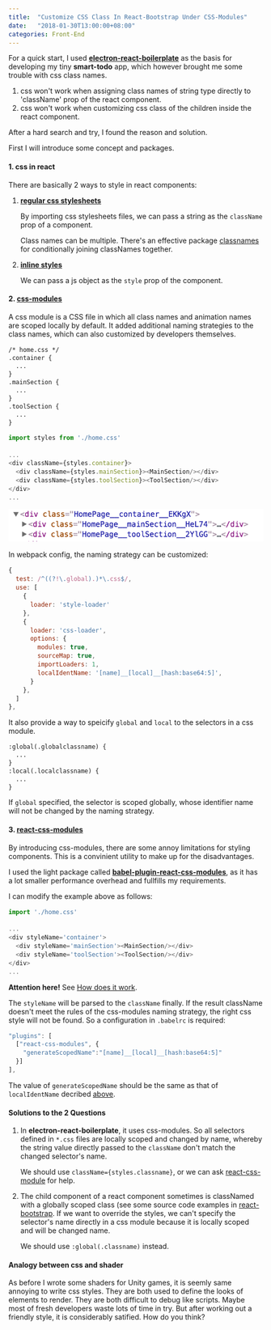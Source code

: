 ```yaml
---
title:  "Customize CSS Class In React-Bootstrap Under CSS-Modules"
date:   "2018-01-30T13:00:00+08:00"
categories: Front-End
---
```




For a quick start, I used [**electron-react-boilerplate**](https://github.com/chentsulin/electron-react-boilerplate) as the basis for developing my tiny **smart-todo** app, which however brought me some trouble with css class names.

1. css won't work when assigning class names of string type directly to 'className' prop of the react component.
2. css won't work when customizing css class of the children inside the react component.

After a hard search and try, I found the reason and solution.

First I will introduce some concept and packages.

#### 1. css in react

There are basically 2 ways to style in react components:

1. **[regular css stylesheets](https://reactjs.org/docs/faq-styling.html)**

   By importing css stylesheets files, we can pass a string as the `className` prop of a component.

   Class names can be multiple. There's an effective package [classnames](https://github.com/JedWatson/classnames) for conditionally joining classNames together.

2. **[inline styles](https://reactjs.org/docs/dom-elements.html#style)**

   We can pass a js object as the `style` prop of the component.

#### 2. [css-modules](https://github.com/css-modules/css-modules)

A css module is a CSS file in which all class names and animation names are scoped locally by default. It added additional naming strategies to the class names, which can also customized by developers themselves.

```
/* home.css */
.container {
  ...
}
.mainSection {
  ...
}
.toolSection {
  ...
}
```

```javascript
import styles from './home.css'

...
<div className={styles.container}>
  <div className={styles.mainSection}><MainSection/></div>
  <div className={styles.toolSection}><ToolSection/></div>
</div>
...
```

![](/blog/assets/img-css-classnames/css-module-name.png)

In webpack config, the <a id ="webpack-cssmodule">naming strategy</a> can be customized:

```javascript
{
  test: /^((?!\.global).)*\.css$/,
  use: [
    {
      loader: 'style-loader'
    },
    {
      loader: 'css-loader',
      options: {
        modules: true,
        sourceMap: true,
        importLoaders: 1,
        localIdentName: '[name]__[local]__[hash:base64:5]',
      }
    },
  ]
},
```

It also provide a way to speicify `global` and `local` to the selectors in a css module.

```
:global(.globalclassname) {
  ...
}
:local(.localclassname) {
  ...
}
```

If `global` specified, the selector is scoped globally, whose identifier name will not be changed by the naming strategy.

#### 3. <a id="react-cssmodule">[react-css-modules](https://github.com/gajus/react-css-modules)</a>

By introducing css-modules, there are some annoy limitations for styling components. This is a convinient utility to make up for the disadvantages. 

I used the light package called **[babel-plugin-react-css-modules](https://github.com/gajus/babel-plugin-react-css-modules)**,  as it has a lot smaller performance overhead and fullfills my requirements.

I can modify the example above as follows:

```javascript
import './home.css'

...
<div styleName='container'>
  <div styleName='mainSection'><MainSection/></div>
  <div styleName='toolSection'><ToolSection/></div>
</div>
...
```

**Attention here!** See [How does it work](https://github.com/gajus/babel-plugin-react-css-modules#how-does-it-work).

The `styleName` will be parsed to the `className` finally. If the result className doesn't meet the rules of the css-modules naming strategy, the right css style will not be found. So a configuration in `.babelrc` is required:

```javascript
"plugins": [
  ["react-css-modules", {
    "generateScopedName":"[name]__[local]__[hash:base64:5]"
  }]
],
```

The value of `generateScopedName` should be the same as that of `localIdentName` decribed [above](#webpack-cssmodule).



#### Solutions to the 2 Questions 

1. In **electron-react-boilerplate**, it uses css-modules. So all selectors defined in `*.css` files are locally scoped and changed by name, whereby the string value directly passed to the `className` don't match the changed selector's name. 

   We should use `className={styles.classname}`, or we can ask [react-css-module](#react-cssmodule) for help.

2. The child component of a react component sometimes is classNamed with a globally scoped class (see some source code examples in [react-bootstrap](https://github.com/react-bootstrap/react-bootstrap). If we want to override the styles, we can't specify the selector's name directly in a css module because it is locally scoped and will be changed name. 

   We should use `:global(.classname)` instead.



#### Analogy between css and shader

As before I wrote some shaders for Unity games, it is seemly same annoying to write css styles. They are both used to define the looks of elements to render. They are both difficult to debug like scripts. Maybe most of fresh developers waste lots of time in try. But after working out a friendly style, it is considerably satified. How do you think?

